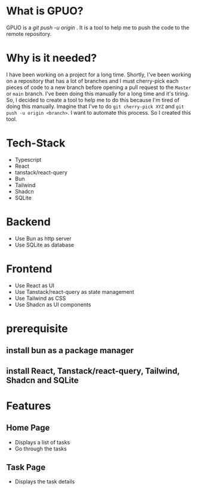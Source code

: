 # What is GPUO?

GPUO is a _git push -u origin <branch>_. It is a tool to help me to push the code to the remote repository.

# Why is it needed?

I have been working on a project for a long time. Shortly, I've been working on a repository that has a lot of branches and I must cherry-pick each pieces of code to a new branch before opening a pull request to the `Master` or `main` branch. I've been doing this manually for a long time and it's tiring. So, I decided to create a tool to help me to do this because I'm tired of doing this manually. Imagine that I've to do `git cherry-pick XYZ` and `git push -u origin <branch>`. I want to automate this process. So I created this tool.

# Tech-Stack

* Typescript
* React
* tanstack/react-query
* Bun
* Tailwind
* Shadcn
* SQLite

# Backend

* Use Bun as http server
* Use SQLite as database

# Frontend

* Use React as UI
* Use Tanstack/react-query as state management
* Use Tailwind as CSS
* Use Shadcn as UI components

# prerequisite

## install bun as a package manager
## install React, Tanstack/react-query, Tailwind, Shadcn and SQLite


# Features

## Home Page
- Displays a list of tasks
- Go through the tasks

## Task Page
- Displays the task details


